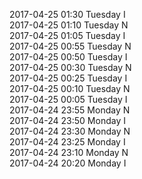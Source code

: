 2017-04-25 01:30 Tuesday  I  
2017-04-25 01:10 Tuesday  N  
2017-04-25 01:05 Tuesday  I  
2017-04-25 00:55 Tuesday  N  
2017-04-25 00:50 Tuesday  I  
2017-04-25 00:30 Tuesday  N  
2017-04-25 00:25 Tuesday  I  
2017-04-25 00:10 Tuesday  N  
2017-04-25 00:05 Tuesday  I  
2017-04-24 23:55 Monday  N  
2017-04-24 23:50 Monday  I  
2017-04-24 23:30 Monday  N  
2017-04-24 23:25 Monday  I  
2017-04-24 23:10 Monday  N  
2017-04-24 20:20 Monday  I  
